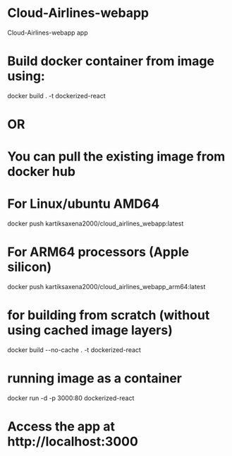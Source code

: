 # Cloud-Airlines-webapp
Cloud-Airlines-webapp app

# Build docker container from image using:
docker build . -t dockerized-react

# OR

# You can pull the existing image from docker hub

# For Linux/ubuntu AMD64
docker push kartiksaxena2000/cloud_airlines_webapp:latest

# For ARM64 processors (Apple silicon)
docker push kartiksaxena2000/cloud_airlines_webapp_arm64:latest

# for building from scratch (without using cached image layers)
docker build --no-cache . -t dockerized-react

# running image as a container
docker run -d -p 3000:80 dockerized-react

# Access the app at http://localhost:3000